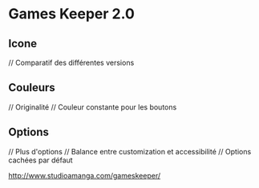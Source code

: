 # Games Keeper 2.0

## Icone

// Comparatif des différentes versions


## Couleurs

// Originalité
// Couleur constante pour les boutons


## Options

// Plus d'options
// Balance entre customization et accessibilité
// Options cachées par défaut

http://www.studioamanga.com/gameskeeper/

